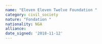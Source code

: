```yaml
---
name: "Eleven Eleven Twelve Foundation "
category: civil_society
nature: "Fondation "
nationality: NGA
alliance: 
date_signed: '2018-11-12'
---
```

    